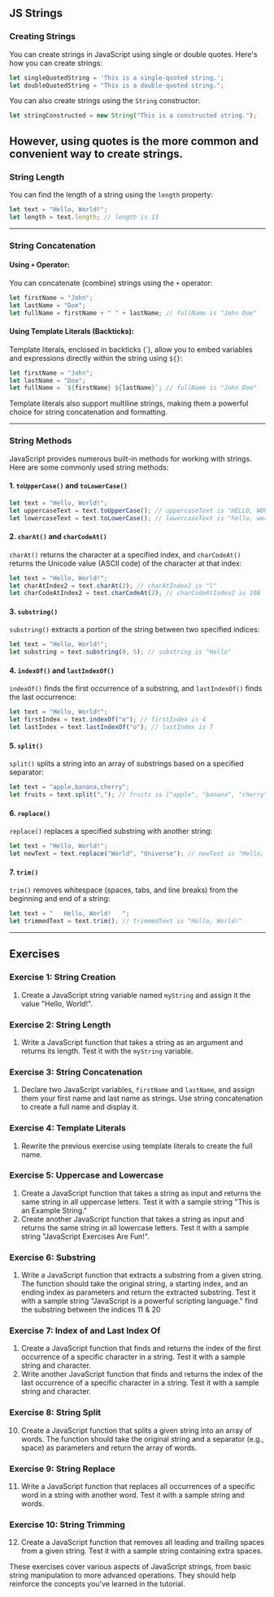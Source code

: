 ## JS Strings

### Creating Strings

You can create strings in JavaScript using single or double quotes. Here's how you can create strings:

```javascript
let singleQuotedString = 'This is a single-quoted string.';
let doubleQuotedString = "This is a double-quoted string.";
```

You can also create strings using the `String` constructor:

```javascript
let stringConstructed = new String("This is a constructed string.");
```

However, using quotes is the more common and convenient way to create strings.
---------------------
### String Length

You can find the length of a string using the `length` property:

```javascript
let text = "Hello, World!";
let length = text.length; // length is 13
```
------------------------
### String Concatenation

#### Using `+` Operator:
You can concatenate (combine) strings using the `+` operator:

```javascript
let firstName = "John";
let lastName = "Doe";
let fullName = firstName + " " + lastName; // fullName is "John Doe"
```

#### Using Template Literals (Backticks):

Template literals, enclosed in backticks (\`), allow you to embed variables and expressions directly within the string using `${}`:

```javascript
let firstName = "John";
let lastName = "Doe";
let fullName = `${firstName} ${lastName}`; // fullName is "John Doe"
```

Template literals also support multiline strings, making them a powerful choice for string concatenation and formatting. 

-------------------------------
### String Methods

JavaScript provides numerous built-in methods for working with strings. Here are some commonly used string methods:

#### 1. `toUpperCase()` and `toLowerCase()`

```javascript
let text = "Hello, World!";
let uppercaseText = text.toUpperCase(); // uppercaseText is "HELLO, WORLD!"
let lowercaseText = text.toLowerCase(); // lowercaseText is "hello, world!"
```

#### 2. `charAt()` and `charCodeAt()`

`charAt()` returns the character at a specified index, and `charCodeAt()` returns the Unicode value (ASCII code) of the character at that index:

```javascript
let text = "Hello, World!";
let charAtIndex2 = text.charAt(2); // charAtIndex2 is "l"
let charCodeAtIndex2 = text.charCodeAt(2); // charCodeAtIndex2 is 108
```

#### 3. `substring()`

`substring()` extracts a portion of the string between two specified indices:

```javascript
let text = "Hello, World!";
let substring = text.substring(0, 5); // substring is "Hello"
```

#### 4. `indexOf()` and `lastIndexOf()`

`indexOf()` finds the first occurrence of a substring, and `lastIndexOf()` finds the last occurrence:

```javascript
let text = "Hello, World!";
let firstIndex = text.indexOf("o"); // firstIndex is 4
let lastIndex = text.lastIndexOf("o"); // lastIndex is 7
```

#### 5. `split()`

`split()` splits a string into an array of substrings based on a specified separator:

```javascript
let text = "apple,banana,cherry";
let fruits = text.split(","); // fruits is ["apple", "banana", "cherry"]
```

#### 6. `replace()`

`replace()` replaces a specified substring with another string:

```javascript
let text = "Hello, World!";
let newText = text.replace("World", "Universe"); // newText is "Hello, Universe!"
```

#### 7. `trim()`

`trim()` removes whitespace (spaces, tabs, and line breaks) from the beginning and end of a string:

```javascript
let text = "   Hello, World!   ";
let trimmedText = text.trim(); // trimmedText is "Hello, World!"
```

-------------------------------------------------
## Exercises

### Exercise 1: String Creation

1. Create a JavaScript string variable named `myString` and assign it the value "Hello, World!".

### Exercise 2: String Length

1. Write a JavaScript function that takes a string as an argument and returns its length. Test it with the `myString` variable.

### Exercise 3: String Concatenation

1. Declare two JavaScript variables, `firstName` and `lastName`, and assign them your first name and last name as strings. Use string concatenation to create a full name and display it.

### Exercise 4: Template Literals

1. Rewrite the previous exercise using template literals to create the full name.

### Exercise 5: Uppercase and Lowercase

1. Create a JavaScript function that takes a string as input and returns the same string in all uppercase letters. Test it with a sample string "This is an Example String."
2. Create another JavaScript function that takes a string as input and returns the same string in all lowercase letters. Test it with a sample string "JavaScript Exercises Are Fun!".

### Exercise 6: Substring

1. Write a JavaScript function that extracts a substring from a given string. The function should take the original string, a starting index, and an ending index as parameters and return the extracted substring.
Test it with a sample string "JavaScript is a powerful scripting language."
find the substring between the indices 11 & 20

### Exercise 7: Index of and Last Index Of

1. Create a JavaScript function that finds and returns the index of the first occurrence of a specific character in a string. Test it with a sample string and character.
9. Write another JavaScript function that finds and returns the index of the last occurrence of a specific character in a string. Test it with a sample string and character.

### Exercise 8: String Split

10. Create a JavaScript function that splits a given string into an array of words. The function should take the original string and a separator (e.g., space) as parameters and return the array of words.

### Exercise 9: String Replace

11. Write a JavaScript function that replaces all occurrences of a specific word in a string with another word. Test it with a sample string and words.

### Exercise 10: String Trimming

12. Create a JavaScript function that removes all leading and trailing spaces from a given string. Test it with a sample string containing extra spaces.

These exercises cover various aspects of JavaScript strings, from basic string manipulation to more advanced operations. They should help reinforce the concepts you've learned in the tutorial.
